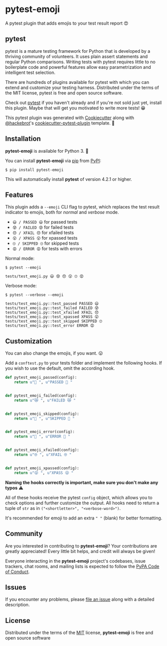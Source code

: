 # pytest-emoji

A pytest plugin that adds emojis to your test result report 😍

## pytest

pytest is a mature testing framework for Python that is developed by a
thriving community of volunteers. It uses plain assert statements and regular
Python comparisons. Writing tests with pytest requires little to no
boilerplate code and powerful features allow easy parametrization and
intelligent test selection.

There are hundreds of plugins available for pytest with which you can extend
and customize your testing harness. Distributed under the terms of the MIT
license, pytest is free and open source software.

Check out [pytest][pytest] if you haven't already and if you're not sold just
yet, install this plugin. Maybe that will get you motivated to write more
tests! 😁

This pytest plugin was generated with [Cookiecutter][cookiecutter] along with
[@hackebrot][hackebrot]'s [cookiecutter-pytest-plugin][plugin-template]
template. 🍪

[cookiecutter]: https://github.com/audreyr/cookiecutter
[hackebrot]: https://github.com/hackebrot
[pytest]: https://github.com/pytest-dev/pytest
[plugin-template]: https://github.com/pytest-dev/cookiecutter-pytest-plugin

## Installation

**pytest-emoji** is available for Python 3. 🐍

You can install **pytest-emoji** via [pip][pip] from [PyPI][PyPI]:

```text
$ pip install pytest-emoji
```

This will automatically install **pytest** of version 4.2.1 or higher.

[pip]: https://pypi.python.org/pypi/pip/
[PyPI]: https://pypi.org/project/pytest-emoji/

## Features

This plugin adds a ``--emoji`` CLI flag to pytest, which replaces the test
result indicator to emojis, both for *normal* and *verbose* mode.

- ``😃 / PASSED 😃`` for passed tests
- ``😰 / FAILED 😰`` for failed tests
- ``😞 / XFAIL 😞`` for xfailed tests
- ``😲 / XPASS 😲`` for xpassed tests
- ``🙄 / SKIPPED 🙄`` for skipped tests
- ``😡 / ERROR 😡`` for tests with errors

Normal mode:

```text
$ pytest --emoji
```

```text
tests/test_emoji.py 😃 😰 😞 😲 🙄 😡
```

Verbose mode:

```text
$ pytest --verbose --emoji
```

```text
tests/test_emoji.py::test_passed PASSED 😃
tests/test_emoji.py::test_failed FAILED 😰
tests/test_emoji.py::test_xfailed XFAIL 😞
tests/test_emoji.py::test_xpassed XPASS 😲
tests/test_emoji.py::test_skipped SKIPPED 🙄
tests/test_emoji.py::test_error ERROR 😡
```

## Customization

You can also change the emojis, if you want. 😛

Add a ``conftest.py`` to your tests folder and implement the following hooks.
If you wish to use the default, omit the according hook.

```python
def pytest_emoji_passed(config):
    return u"🍪 ", u"PASSED 🍪 "


def pytest_emoji_failed(config):
    return u"😿 ", u"FAILED 😿 "


def pytest_emoji_skipped(config):
    return u"🙈 ", u"SKIPPED 🙈 "


def pytest_emoji_error(config):
    return u"💩 ", u"ERROR 💩 "


def pytest_emoji_xfailed(config):
    return u"🤓 ", u"XFAIL 🤓 "


def pytest_emoji_xpassed(config):
    return u"😜 ", u"XPASS 😜 "
```

**Naming the hooks correctly is important, make sure you don't make any typos**
⚠️

All of these hooks receive the pytest ``config`` object, which allows you to
check options and further customize the output. All hooks need to return a
tuple of ``str`` as in ``("<shortletter>", "<verbose-word>")``.

It's recommended for emoji to add an extra ``" "`` (blank) for better formatting.

## Community

Are you interested in contributing to **pytest-emoji**? Your contributions are
greatly appreciated! Every little bit helps, and credit will always be given!

Everyone interacting in the **pytest-emoji** project's codebases, issue
trackers, chat rooms, and mailing lists is expected to follow the [PyPA Code
of Conduct][coc].


[coc]: https://www.pypa.io/en/latest/code-of-conduct/

## Issues

If you encounter any problems, please [file an issue][issues] along with a
detailed description.

[issues]: https://github.com/hackebrot/pytest-emoji/issues

## License

Distributed under the terms of the [MIT][mit] license, **pytest-emoji** is
free and open source software

[mit]: http://opensource.org/licenses/MIT
